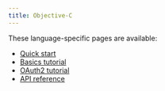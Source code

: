 ```yaml
---
title: Objective-C
---
```


These language-specific pages are available:

- [Quick start](quickstart)
- [Basics tutorial](basics)
- [OAuth2 tutorial](oauth2)
- [API reference](api?lang=objc)
